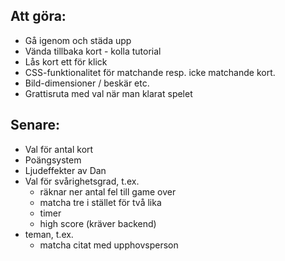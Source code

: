 ## Att göra: ##

* Gå igenom och städa upp
* Vända tillbaka kort - kolla tutorial
* Lås kort ett för klick
* CSS-funktionalitet för matchande resp. icke matchande kort.
* Bild-dimensioner / beskär etc.
* Grattisruta med val när man klarat spelet


## Senare: ##
* Val för antal kort
* Poängsystem
* Ljudeffekter av Dan
* Val för svårighetsgrad, t.ex.
  * räknar ner antal fel till game over
  * matcha tre i stället för två lika
  * timer
  * high score (kräver backend)
* teman, t.ex.
  * matcha citat med upphovsperson
